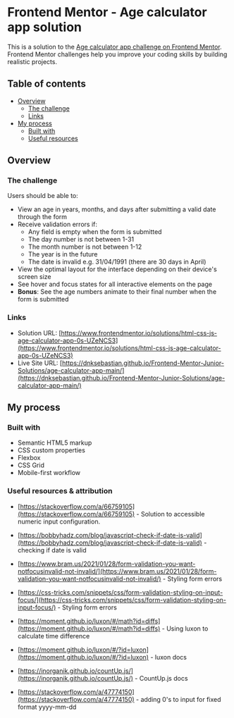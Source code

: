 # Frontend Mentor - Age calculator app solution

This is a solution to the [Age calculator app challenge on Frontend Mentor](https://www.frontendmentor.io/challenges/age-calculator-app-dF9DFFpj-Q). Frontend Mentor challenges help you improve your coding skills by building realistic projects. 

## Table of contents

- [Overview](#overview)
  - [The challenge](#the-challenge)
  - [Links](#links)
- [My process](#my-process)
  - [Built with](#built-with)
  - [Useful resources](#useful-resources)


## Overview

### The challenge

Users should be able to:

- View an age in years, months, and days after submitting a valid date through the form
- Receive validation errors if:
  - Any field is empty when the form is submitted
  - The day number is not between 1-31
  - The month number is not between 1-12
  - The year is in the future
  - The date is invalid e.g. 31/04/1991 (there are 30 days in April)
- View the optimal layout for the interface depending on their device's screen size
- See hover and focus states for all interactive elements on the page
- **Bonus**: See the age numbers animate to their final number when the form is submitted

### Links

- Solution URL: [https://www.frontendmentor.io/solutions/html-css-js-age-calculator-app-0s-UZeNCS3](https://www.frontendmentor.io/solutions/html-css-js-age-calculator-app-0s-UZeNCS3)
- Live Site URL: [https://dnksebastian.github.io/Frontend-Mentor-Junior-Solutions/age-calculator-app-main/](https://dnksebastian.github.io/Frontend-Mentor-Junior-Solutions/age-calculator-app-main/)

## My process

### Built with

- Semantic HTML5 markup
- CSS custom properties
- Flexbox
- CSS Grid
- Mobile-first workflow

### Useful resources & attribution

- [https://stackoverflow.com/a/66759105](https://stackoverflow.com/a/66759105) - Solution to accessible numeric input configuration.

- [https://bobbyhadz.com/blog/javascript-check-if-date-is-valid](https://bobbyhadz.com/blog/javascript-check-if-date-is-valid) - checking if date is valid

- [https://www.bram.us/2021/01/28/form-validation-you-want-notfocusinvalid-not-invalid/](https://www.bram.us/2021/01/28/form-validation-you-want-notfocusinvalid-not-invalid/) - Styling form errors

- [https://css-tricks.com/snippets/css/form-validation-styling-on-input-focus/](https://css-tricks.com/snippets/css/form-validation-styling-on-input-focus/) - Styling form errors

- [https://moment.github.io/luxon/#/math?id=diffs](https://moment.github.io/luxon/#/math?id=diffs) - Using luxon to calculate time difference

- [https://moment.github.io/luxon/#/?id=luxon](https://moment.github.io/luxon/#/?id=luxon) - luxon docs

- [https://inorganik.github.io/countUp.js/](https://inorganik.github.io/countUp.js/) - CountUp.js docs

- [https://stackoverflow.com/a/47774150](https://stackoverflow.com/a/47774150) - adding 0's to input for fixed format yyyy-mm-dd




